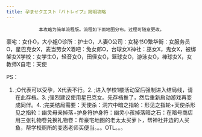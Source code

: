 ```yaml
---
title: 孕ませクエスト『バトレイプ』简明攻略
---
```


                本攻略为简单流程版。流程如下面地图分布。过程可随意更改。

豪宅：女仆O，大小姐O诊所：护士O，人妻O公司：女秘书O繁华街：女服务员O，星巴克女X，麦当劳女X酒吧：兔女郎O，台球女X神社：巫女X，鬼女X，被绑架女X学校：女学生O，轻音女O，田径女O，篮球女O，游泳女O，棒球女X，女教师X自宅：天使

PS：

1. ;O代表可以受孕，X代表不行。2. ;进入学校1楼活动室后强制进入结局线，请在此存档。3. ;强烈建议使用星巴克女。先存档推了，然后重新启动游戏再变成同伴。4. ;完美结局需要：天使杀：洞穴中暗之指轮：形见之指轮+天使杀形见之指轮：幽灵母亲掉落+护身符护身符：幽灵小孩掉落暗之石：在暗号商店用三张礼物卷兑换礼物卷：帮豪宅地图的老太太买萝卜，帮神社井边的人买鱼，帮学校厕所的变态老师买便当。。。OTL。。。
              
